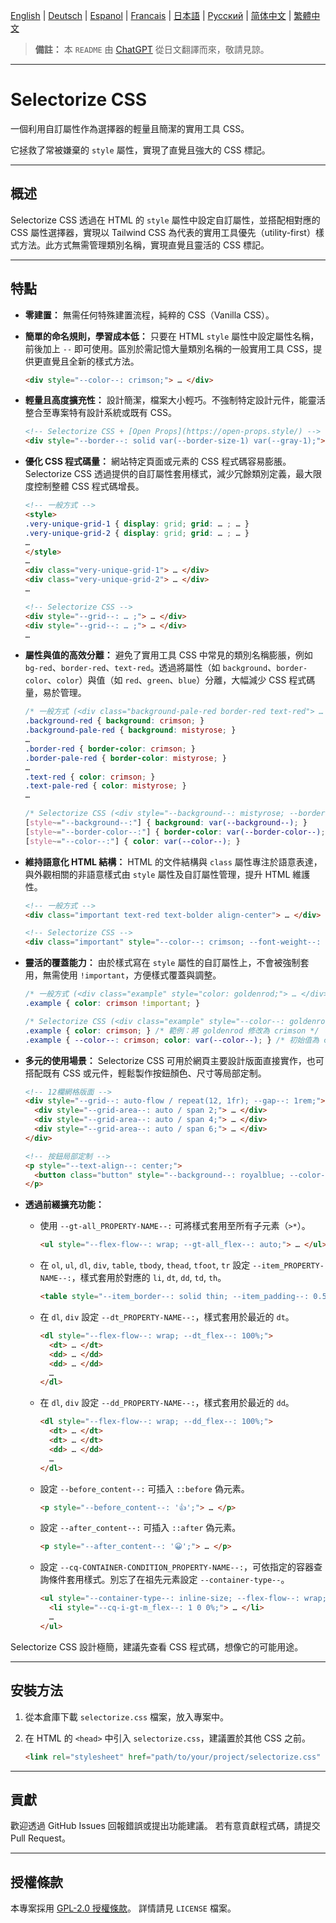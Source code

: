 [English](README.md) | [Deutsch](README.de.md) | [Espanol](README.es.md) | [Francais](README.fr.md) | [日本語](README.ja.md) | [Русский](README.ru.md) | [简体中文](README.zh-CN.md) | [繁體中文](README.zh-TW.md)

> **備註：** 本 `README` 由 [ChatGPT](https://chatgpt.com/) 從日文翻譯而來，敬請見諒。

---

# Selectorize CSS

一個利用自訂屬性作為選擇器的輕量且簡潔的實用工具 CSS。

它拯救了常被嫌棄的 `style` 屬性，實現了直覺且強大的 CSS 標記。

---

## 概述

Selectorize CSS 透過在 HTML 的 `style` 屬性中設定自訂屬性，並搭配相對應的 CSS 屬性選擇器，實現以 Tailwind CSS 為代表的實用工具優先（utility-first）樣式方法。此方式無需管理類別名稱，實現直覺且靈活的 CSS 標記。

---

## 特點

* **零建置：**
  無需任何特殊建置流程，純粹的 CSS（Vanilla CSS）。

* **簡單的命名規則，學習成本低：**
  只要在 HTML `style` 屬性中設定屬性名稱，前後加上 `--` 即可使用。區別於需記憶大量類別名稱的一般實用工具 CSS，提供更直覺且全新的樣式方法。

  ```html
  <div style="--color--: crimson;"> … </div>
  ```

* **輕量且高度擴充性：**
  設計簡潔，檔案大小輕巧。不強制特定設計元件，能靈活整合至專案特有設計系統或既有 CSS。

  ```html
  <!-- Selectorize CSS + [Open Props](https://open-props.style/) -->
  <div style="--border--: solid var(--border-size-1) var(--gray-1);"> … </div>
  ```

* **優化 CSS 程式碼量：**
  網站特定頁面或元素的 CSS 程式碼容易膨脹。Selectorize CSS 透過提供的自訂屬性套用樣式，減少冗餘類別定義，最大限度控制整體 CSS 程式碼增長。

  ```html
  <!-- 一般方式 -->
  <style>
  .very-unique-grid-1 { display: grid; grid: … ; … }
  .very-unique-grid-2 { display: grid; grid: … ; … }
  …
  </style>
  …
  <div class="very-unique-grid-1"> … </div>
  <div class="very-unique-grid-2"> … </div>
  …

  <!-- Selectorize CSS -->
  <div style="--grid--: … ;"> … </div>
  <div style="--grid--: … ;"> … </div>
  …
  ```

* **屬性與值的高效分離：**
  避免了實用工具 CSS 中常見的類別名稱膨脹，例如 `bg-red`、`border-red`、`text-red`。透過將屬性（如 `background`、`border-color`、`color`）與值（如 `red`、`green`、`blue`）分離，大幅減少 CSS 程式碼量，易於管理。

  ```css
  /* 一般方式 (<div class="background-pale-red border-red text-red"> … </div>) */
  .background-red { background: crimson; }
  .background-pale-red { background: mistyrose; }
  …
  .border-red { border-color: crimson; }
  .border-pale-red { border-color: mistyrose; }
  …
  .text-red { color: crimson; }
  .text-pale-red { color: mistyrose; }
  …

  /* Selectorize CSS (<div style="--background--: mistyrose; --border-color--: crimson; --color--: crimson;"> … </div>) */
  [style~="--background--:"] { background: var(--background--); }
  [style~="--border-color--:"] { border-color: var(--border-color--); }
  [style~="--color--:"] { color: var(--color--); }
  ```

* **維持語意化 HTML 結構：**
  HTML 的文件結構與 `class` 屬性專注於語意表達，與外觀相關的非語意樣式由 `style` 屬性及自訂屬性管理，提升 HTML 維護性。

  ```html
  <!-- 一般方式 -->
  <div class="important text-red text-bolder align-center"> … </div>

  <!-- Selectorize CSS -->
  <div class="important" style="--color--: crimson; --font-weight--: bolder; --text-align--: center;"> … </div>
  ```

* **靈活的覆蓋能力：**
  由於樣式寫在 `style` 屬性的自訂屬性上，不會被強制套用，無需使用 `!important`，方便樣式覆蓋與調整。

  ```css
  /* 一般方式 (<div class="example" style="color: goldenrod;"> … </div>) */
  .example { color: crimson !important; }

  /* Selectorize CSS (<div class="example" style="--color--: goldenrod;"> … </div>) */
  .example { color: crimson; } /* 範例：將 goldenrod 修改為 crimson */
  .example { --color--: crimson; color: var(--color--); } /* 初始值為 crimson，可用 `style` 屬性的 `--color--` 覆蓋 */
  ```

* **多元的使用場景：**
  Selectorize CSS 可用於網頁主要設計版面直接實作，也可搭配既有 CSS 或元件，輕鬆製作按鈕顏色、尺寸等局部定制。

  ```html
  <!-- 12欄網格版面 -->
  <div style="--grid--: auto-flow / repeat(12, 1fr); --gap--: 1rem;">
    <div style="--grid-area--: auto / span 2;"> … </div>
    <div style="--grid-area--: auto / span 4;"> … </div>
    <div style="--grid-area--: auto / span 6;"> … </div>
  </div>

  <!-- 按鈕局部定制 -->
  <p style="--text-align--: center;">
    <button class="button" style="--background--: royalblue; --color--: white; --min-inline-size--: calc(100% / 3);"> … </button>
  </p>
  ```

* **透過前綴擴充功能：**

  * 使用 `--gt-all_PROPERTY-NAME--:` 可將樣式套用至所有子元素（`>*`）。

    ```html
    <ul style="--flex-flow--: wrap; --gt-all_flex--: auto;"> … </ul>
    ```
  * 在 `ol`, `ul`, `dl`, `div`, `table`, `tbody`, `thead`, `tfoot`, `tr` 設定 `--item_PROPERTY-NAME--:`，樣式套用於對應的 `li`, `dt`, `dd`, `td`, `th`。

    ```html
    <table style="--item_border--: solid thin; --item_padding--: 0.5rem;"> … </table>
    ```
  * 在 `dl`, `div` 設定 `--dt_PROPERTY-NAME--:`，樣式套用於最近的 `dt`。

    ```html
    <dl style="--flex-flow--: wrap; --dt_flex--: 100%;">
      <dt> … </dt>
      <dd> … </dd>
      <dd> … </dd>
      …
    </dl>
    ```
  * 在 `dl`, `div` 設定 `--dd_PROPERTY-NAME--:`，樣式套用於最近的 `dd`。

    ```html
    <dl style="--flex-flow--: wrap; --dd_flex--: 100%;">
      <dt> … </dt>
      <dt> … </dt>
      <dd> … </dd>
      …
    </dl>
    ```
  * 設定 `--before_content--:` 可插入 `::before` 偽元素。

    ```html
    <p style="--before_content--: '👍';"> … </p>
    ```
  * 設定 `--after_content--:` 可插入 `::after` 偽元素。

    ```html
    <p style="--after_content--: '😀';"> … </p>
    ```
  * 設定 `--cq-CONTAINER-CONDITION_PROPERTY-NAME--:`，可依指定的容器查詢條件套用樣式。別忘了在祖先元素設定 `--container-type--`。

    ```html
    <ul style="--container-type--: inline-size; --flex-flow--: wrap; --gt-all_flex--: 100%; --gap--: 1rem; --item_background--: ghostwhite; --item_padding--: 1rem;">
      <li style="--cq-i-gt-m_flex--: 1 0 0%;"> … </li>
      …
    </ul>
    ```

Selectorize CSS 設計極簡，建議先查看 CSS 程式碼，想像它的可能用途。

---

## 安裝方法

1. 從本倉庫下載 `selectorize.css` 檔案，放入專案中。
2. 在 HTML 的 `<head>` 中引入 `selectorize.css`，建議置於其他 CSS 之前。

   ```html
   <link rel="stylesheet" href="path/to/your/project/selectorize.css" />
   ```

---

## 貢獻

歡迎透過 GitHub Issues 回報錯誤或提出功能建議。
若有意貢獻程式碼，請提交 Pull Request。

---

## 授權條款

本專案採用 [GPL-2.0 授權條款](https://www.gnu.org/licenses/gpl-2.0.html)。
詳情請見 `LICENSE` 檔案。

